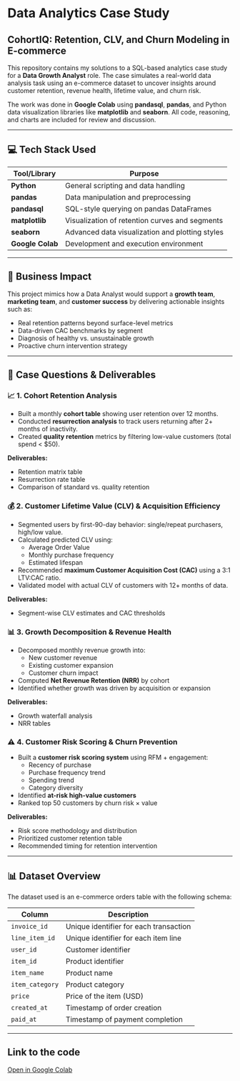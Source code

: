 # Data Analytics Case Study
## CohortIQ: Retention, CLV, and Churn Modeling in E-commerce

This repository contains my solutions to a SQL-based analytics case study for a **Data Growth Analyst** role. The case simulates a real-world data analysis task using an e-commerce dataset to uncover insights around customer retention, revenue health, lifetime value, and churn risk.

The work was done in **Google Colab** using **pandasql**, **pandas**, and Python data visualization libraries like **matplotlib** and **seaborn**. All code, reasoning, and charts are included for review and discussion.

---
## 💻 Tech Stack Used

| Tool/Library   | Purpose                                           |
|----------------|---------------------------------------------------|
| **Python**     | General scripting and data handling               |
| **pandas**     | Data manipulation and preprocessing               |
| **pandasql**   | SQL-style querying on pandas DataFrames           |
| **matplotlib** | Visualization of retention curves and segments    |
| **seaborn**    | Advanced data visualization and plotting styles   |
| **Google Colab** | Development and execution environment          |

---
## 🧠 Business Impact

This project mimics how a Data Analyst would support a **growth team**, **marketing team**, and **customer success** by delivering actionable insights such as:
- Real retention patterns beyond surface-level metrics
- Data-driven CAC benchmarks by segment
- Diagnosis of healthy vs. unsustainable growth
- Proactive churn intervention strategy

---

## 🧠 Case Questions & Deliverables

### 📈 1. Cohort Retention Analysis

- Built a monthly **cohort table** showing user retention over 12 months.
- Conducted **resurrection analysis** to track users returning after 2+ months of inactivity.
- Created **quality retention** metrics by filtering low-value customers (total spend < $50).

**Deliverables:**
- Retention matrix table
- Resurrection rate table
- Comparison of standard vs. quality retention

### 💰 2. Customer Lifetime Value (CLV) & Acquisition Efficiency

- Segmented users by first-90-day behavior: single/repeat purchasers, high/low value.
- Calculated predicted CLV using:
  - Average Order Value
  - Monthly purchase frequency
  - Estimated lifespan
- Recommended **maximum Customer Acquisition Cost (CAC)** using a 3:1 LTV:CAC ratio.
- Validated model with actual CLV of customers with 12+ months of data.

**Deliverables:**
- Segment-wise CLV estimates and CAC thresholds

### 📊 3. Growth Decomposition & Revenue Health

- Decomposed monthly revenue growth into:
  - New customer revenue
  - Existing customer expansion
  - Customer churn impact
- Computed **Net Revenue Retention (NRR)** by cohort
- Identified whether growth was driven by acquisition or expansion

**Deliverables:**
- Growth waterfall analysis
- NRR tables

### ⚠️ 4. Customer Risk Scoring & Churn Prevention

- Built a **customer risk scoring system** using RFM + engagement:
  - Recency of purchase
  - Purchase frequency trend
  - Spending trend
  - Category diversity
- Identified **at-risk high-value customers**
- Ranked top 50 customers by churn risk × value

**Deliverables:**
- Risk score methodology and distribution
- Prioritized customer retention table
- Recommended timing for retention intervention

---
## 📊 Dataset Overview

The dataset used is an e-commerce orders table with the following schema:

| Column         | Description                           |
|----------------|---------------------------------------|
| `invoice_id`   | Unique identifier for each transaction |
| `line_item_id` | Unique identifier for each item line   |
| `user_id`      | Customer identifier                    |
| `item_id`      | Product identifier                     |
| `item_name`    | Product name                           |
| `item_category`| Product category                       |
| `price`        | Price of the item (USD)                |
| `created_at`   | Timestamp of order creation            |
| `paid_at`      | Timestamp of payment completion        |

---
## Link to the code
[Open in Google Colab](https://colab.research.google.com/drive/12uxBBp5aKrYP4ZAiYInvfKuu2lFTSHJA?usp=sharing)


